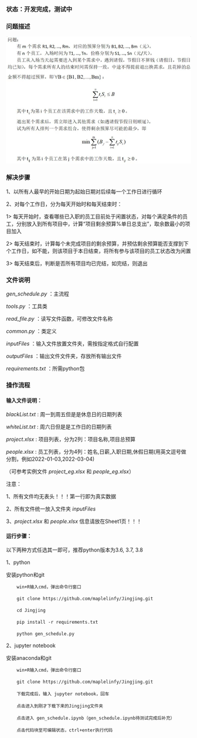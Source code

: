 
### 状态：开发完成，测试中

### 问题描述

![问题描述](https://github.com/maplelinfy/Jingjing/blob/master/%E9%97%AE%E9%A2%98%E6%8F%8F%E8%BF%B0.jpg)

### 解决步骤

1、以所有人最早的开始日期为起始日期对后续每一个工作日进行循环

2、对每个工作日，分为每天开始时和每天结束时：

1> 每天开始时，查看哪些已入职的员工目前处于闲置状态，对每个满足条件的员工，分别放入到所有项目中，计算“项目剩余预算%单日总支出”，取余数最小的项目加入

2> 每天结束时，计算每个未完成项目的剩余预算，并预估剩余预算能否支撑到下个工作日，如不能，则该项目于本日结束，将所有参与该项目的员工状态改为闲置

3> 每天结束后，判断是否所有项目均已完结，如完结，则退出

### 文件说明

_gen_schedule.py_ ：主流程

_tools.py_ ：工具类

_read_file.py_ ：读写文件函数，可修改文件名称

_common.py_ ：类定义

_inputFiles_ ：输入文件放置文件夹，需按指定格式自行配置

_outputFiles_ ：输出文件文件夹，存放所有输出文件

_requirements.txt_ ：所需python包

### 操作流程

#### 输入文件说明：

_blackList.txt_ : 周一到周五但是是休息日的日期列表

_whiteList.txt_ : 周六日但是是工作日的日期列表

_project.xlsx_ : 项目列表，分为2列：项目名称,项目总预算

_people.xlsx_ : 员工列表，分为4列：姓名,日薪,入职日期,休假日期(用英文逗号做分割，例如2022-01-03,2022-03-04)

（可参考实例文件 _project_eg.xlsx_ 和 _people_eg.xlsx_）

注意：

1、所有文件均无表头！！！第一行即为真实数据

2、所有文件统一放入文件夹 _inputFiles_

3、_project.xlsx_ 和 _people.xlsx_ 信息请放在Sheet1页！！！

#### 运行步骤：

以下两种方式任选其一即可，推荐python版本为3.6, 3.7, 3.8

1、python

安装python和git

        win+R输入cmd，弹出命令行窗口        

        git clone https://github.com/maplelinfy/Jingjing.git

        cd Jingjing

        pip install -r requirements.txt

        python gen_schedule.py

2、jupyter notebook

安装anaconda和git

        win+R输入cmd，弹出命令行窗口

        git clone https://github.com/maplelinfy/Jingjing.git

        下载完成后，输入 jupyter notebook，回车

        点击进入到刚才下载下来的Jingjing文件夹

        点击进入 gen_schedule.ipynb（gen_schedule.ipynb待测试完成后补充）

        点击代码块至可编辑状态，ctrl+enter执行代码
